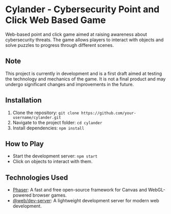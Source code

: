 
# Cylander - Cybersecurity Point and Click Web Based Game

Web-based point and click game aimed at raising awareness about cybersecurity threats. The game allows players to interact with objects and solve puzzles to progress through different scenes.

## Note

This project is currently in development and is a first draft aimed at testing the technology and mechanics of the game. It is not a final product and may undergo significant changes and improvements in the future.


## Installation

1. Clone the repository: `git clone https://github.com/your-username/cylander.git`
2. Navigate to the project folder: `cd cylander`
3. Install dependencies: `npm install`

## How to Play

- Start the development server: `npm start`
- Click on objects to interact with them.

## Technologies Used

- [Phaser](https://phaser.io/): A fast and free open-source framework for Canvas and WebGL-powered browser games.
- [@web/dev-server](https://modern-web.dev/docs/dev-server/overview/): A lightweight development server for modern web development.
